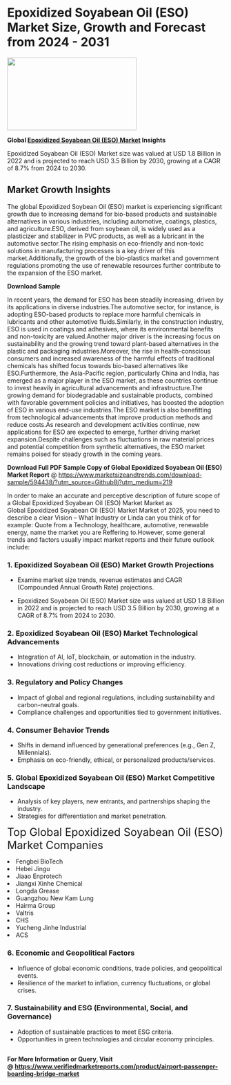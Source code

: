 <H1>Epoxidized Soyabean Oil (ESO) Market Size, Growth and Forecast from 2024 - 2031</H1><img class="aligncenter size-medium wp-image-584254" src="https://thirdeyenews.in/wp-content/uploads/2024/09/Global-Market-Research-300x168.jpeg" alt="" width="300" height="168" /><p><strong>Global&nbsp;<a href="https://www.marketsizeandtrends.com/download-sample/594438/?utm_source=Github8j?utm_medium=219">Epoxidized Soyabean Oil (ESO) Market</a> Insights</strong></p><p>Epoxidized Soyabean Oil (ESO) Market size was valued at USD 1.8 Billion in 2022 and is projected to reach USD 3.5 Billion by 2030, growing at a CAGR of 8.7% from 2024 to 2030.</p><p><h2>Market Growth Insights</h2> <p>The global Epoxidized Soybean Oil (ESO) market is experiencing significant growth due to increasing demand for bio-based products and sustainable alternatives in various industries, including automotive, coatings, plastics, and agriculture.ESO, derived from soybean oil, is widely used as a plasticizer and stabilizer in PVC products, as well as a lubricant in the automotive sector.The rising emphasis on eco-friendly and non-toxic solutions in manufacturing processes is a key driver of this market.Additionally, the growth of the bio-plastics market and government regulations promoting the use of renewable resources further contribute to the expansion of the ESO market.</p> <p><strong>Download Sample</strong></p> <p>In recent years, the demand for ESO has been steadily increasing, driven by its applications in diverse industries.The automotive sector, for instance, is adopting ESO-based products to replace more harmful chemicals in lubricants and other automotive fluids.Similarly, in the construction industry, ESO is used in coatings and adhesives, where its environmental benefits and non-toxicity are valued.Another major driver is the increasing focus on sustainability and the growing trend toward plant-based alternatives in the plastic and packaging industries.Moreover, the rise in health-conscious consumers and increased awareness of the harmful effects of traditional chemicals has shifted focus towards bio-based alternatives like ESO.Furthermore, the Asia-Pacific region, particularly China and India, has emerged as a major player in the ESO market, as these countries continue to invest heavily in agricultural advancements and infrastructure.The growing demand for biodegradable and sustainable products, combined with favorable government policies and initiatives, has boosted the adoption of ESO in various end-use industries.The ESO market is also benefitting from technological advancements that improve production methods and reduce costs.As research and development activities continue, new applications for ESO are expected to emerge, further driving market expansion.Despite challenges such as fluctuations in raw material prices and potential competition from synthetic alternatives, the ESO market remains poised for steady growth in the coming years.</p> <p><span class=""><strong>Download Full PDF Sample Copy of Global Epoxidized Soyabean Oil (ESO) Market Report</strong> @ <a href="https://www.marketsizeandtrends.com/download-sample/594438/?utm_source=Github8j?utm_medium=219" target="_blank">https://www.marketsizeandtrends.com/download-sample/594438/?utm_source=Github8j?utm_medium=219</a></span></p><p>In order to make an accurate and perceptive description of future scope of a Global&nbsp;Epoxidized Soyabean Oil (ESO) Market Market as Global&nbsp;Epoxidized Soyabean Oil (ESO) Market Market of 2025, you need to describe a clear Vision &ndash; What Industry or Linda can you think of for example: Quote from a Technology, healthcare, automotive, renewable energy, name the market you are Reffering to.However, some general trends and factors usually impact market reports and their future outlook include:</p><h3>1.&nbsp;<strong>Epoxidized Soyabean Oil (ESO) Market Growth Projections</strong></h3><ul><li>Examine market size trends, revenue estimates and CAGR (Compounded Annual Growth Rate) projections.</li><li><p>Epoxidized Soyabean Oil (ESO) Market size was valued at USD 1.8 Billion in 2022 and is projected to reach USD 3.5 Billion by 2030, growing at a CAGR of 8.7% from 2024 to 2030.</p></li></ul><h3>2.&nbsp;<strong>Epoxidized Soyabean Oil (ESO) Market Technological Advancements</strong></h3><ul><li>Integration of AI, IoT, blockchain, or automation in the industry.</li><li>Innovations driving cost reductions or improving efficiency.</li></ul><h3>3.&nbsp;<strong>Regulatory and Policy Changes</strong></h3><ul><li>Impact of global and regional regulations, including sustainability and carbon-neutral goals.</li><li>Compliance challenges and opportunities tied to government initiatives.</li></ul><h3>4.&nbsp;<strong>Consumer Behavior Trends</strong></h3><ul><li>Shifts in demand influenced by generational preferences (e.g., Gen Z, Millennials).</li><li>Emphasis on eco-friendly, ethical, or personalized products/services.</li></ul><h3>5.&nbsp;<strong>Global Epoxidized Soyabean Oil (ESO) Market Competitive Landscape</strong></h3><ul><li>Analysis of key players, new entrants, and partnerships shaping the industry.</li><li>Strategies for differentiation and market penetration.</li></ul><p data-pm-slice="1 1 []"><span style="color: inherit; font-family: inherit; font-size: 25px;">Top Global Epoxidized Soyabean Oil (ESO) Market Companies</span></p><div class="" data-test-id=""><p><li>Fengbei BioTech</li><li> Hebei Jingu</li><li> Jiaao Enprotech</li><li> Jiangxi Xinhe Chemical</li><li> Longda Grease</li><li> Guangzhou New Kam Lung</li><li> Hairma Group</li><li> Valtris</li><li> CHS</li><li> Yucheng Jinhe Industrial</li><li> ACS</li></p></div><h3>6.&nbsp;<strong>Economic and Geopolitical Factors</strong></h3><ul><li>Influence of global economic conditions, trade policies, and geopolitical events.</li><li>Resilience of the market to inflation, currency fluctuations, or global crises.</li></ul><h3>7.&nbsp;<strong>Sustainability and ESG (Environmental, Social, and Governance)</strong></h3><ul><li>Adoption of sustainable practices to meet ESG criteria.</li><li>Opportunities in green technologies and circular economy principles.</li></ul><h2><strong style="font-size: 14px;">For More Information or Query, Visit @&nbsp;</strong><a style="background-color: #ffffff; font-size: 14px;" href="https://www.marketsizeandtrends.com/report/epoxidized-soyabean-oil-eso-market/" target="_blank">https://www.verifiedmarketreports.com/product/airport-passenger-boarding-bridge-market</a></h2>